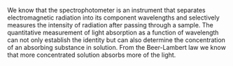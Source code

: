 We know that the spectrophotometer is an instrument that separates electromagnetic radiation into its component wavelengths and selectively measures the intensity of radiation after passing through a sample. The quantitative measurement of light absorption as a function of wavelength can not only establish the identity but can also determine the concentration of an absorbing substance in solution. From the Beer-Lambert law we know that more concentrated solution absorbs more of the light.